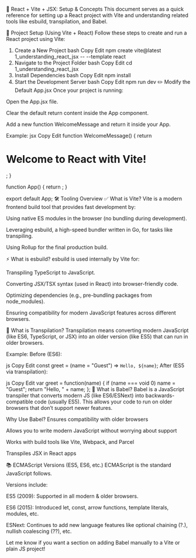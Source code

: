 📘 React + Vite + JSX: Setup & Concepts
This document serves as a quick reference for setting up a React project with Vite and understanding related tools like esbuild, transpilation, and Babel.

🚀 Project Setup (Using Vite + React)
Follow these steps to create and run a React project using Vite:

1. Create a New Project
bash
Copy
Edit
npm create vite@latest 1_understanding_react_jsx -- --template react
2. Navigate to the Project Folder
bash
Copy
Edit
cd 1_understanding_react_jsx
3. Install Dependencies
bash
Copy
Edit
npm install
4. Start the Development Server
bash
Copy
Edit
npm run dev
✏️ Modify the Default App.jsx
Once your project is running:

Open the App.jsx file.

Clear the default return content inside the App component.

Add a new function WelcomeMessage and return it inside your App.

Example:
jsx
Copy
Edit
function WelcomeMessage() {
  return <h1>Welcome to React with Vite!</h1>;
}

function App() {
  return <WelcomeMessage />;
}

export default App;
🛠️ Tooling Overview
✅ What is Vite?
Vite is a modern frontend build tool that provides fast development by:

Using native ES modules in the browser (no bundling during development).

Leveraging esbuild, a high-speed bundler written in Go, for tasks like transpiling.

Using Rollup for the final production build.

⚡ What is esbuild?
esbuild is used internally by Vite for:

Transpiling TypeScript to JavaScript.

Converting JSX/TSX syntax (used in React) into browser-friendly code.

Optimizing dependencies (e.g., pre-bundling packages from node_modules).

Ensuring compatibility for modern JavaScript features across different browsers.

🔄 What is Transpilation?
Transpilation means converting modern JavaScript (like ES6, TypeScript, or JSX) into an older version (like ES5) that can run in older browsers.

Example:
Before (ES6):

js
Copy
Edit
const greet = (name = "Guest") => `Hello, ${name}`;
After (ES5 via transpilation):

js
Copy
Edit
var greet = function(name) {
  if (name === void 0) name = "Guest";
  return "Hello, " + name;
};
🧠 What is Babel?
Babel is a JavaScript transpiler that converts modern JS (like ES6/ESNext) into backwards-compatible code (usually ES5). This allows your code to run on older browsers that don’t support newer features.

Why Use Babel?
Ensures compatibility with older browsers

Allows you to write modern JavaScript without worrying about support

Works with build tools like Vite, Webpack, and Parcel

Transpiles JSX in React apps

📚 ECMAScript Versions (ES5, ES6, etc.)
ECMAScript is the standard JavaScript follows.

Versions include:

ES5 (2009): Supported in all modern & older browsers.

ES6 (2015): Introduced let, const, arrow functions, template literals, modules, etc.

ESNext: Continues to add new language features like optional chaining (?.), nullish coalescing (??), etc.

Let me know if you want a section on adding Babel manually to a Vite or plain JS project!